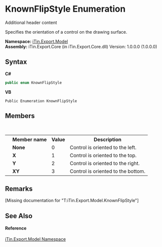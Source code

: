 # KnownFlipStyle Enumeration
Additional header content 

Specifies the orientation of a control on the drawing surface.

**Namespace:**&nbsp;<a href="N_iTin_Export_Model">iTin.Export.Model</a><br />**Assembly:**&nbsp;iTin.Export.Core (in iTin.Export.Core.dll) Version: 1.0.0.0 (1.0.0.0)

## Syntax

**C#**<br />
``` C#
public enum KnownFlipStyle
```

**VB**<br />
``` VB
Public Enumeration KnownFlipStyle
```


## Members
&nbsp;<table><tr><th></th><th>Member name</th><th>Value</th><th>Description</th></tr><tr><td /><td target="F:iTin.Export.Model.KnownFlipStyle.None">**None**</td><td>0</td><td>Control is oriented to the left.</td></tr><tr><td /><td target="F:iTin.Export.Model.KnownFlipStyle.X">**X**</td><td>1</td><td>Control is oriented to the top.</td></tr><tr><td /><td target="F:iTin.Export.Model.KnownFlipStyle.Y">**Y**</td><td>2</td><td>Control is oriented to the right.</td></tr><tr><td /><td target="F:iTin.Export.Model.KnownFlipStyle.XY">**XY**</td><td>3</td><td>Control is oriented to the bottom.</td></tr></table>

## Remarks
\[Missing <remarks> documentation for "T:iTin.Export.Model.KnownFlipStyle"\]

## See Also


#### Reference
<a href="N_iTin_Export_Model">iTin.Export.Model Namespace</a><br />